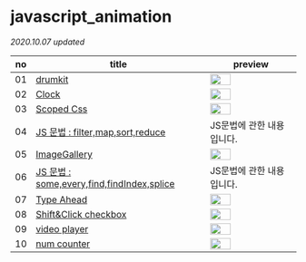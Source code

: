 # javascript_animation

*2020.10.07 updated*

no | title | preview 
---- | ---- | ---- 
01 | <a href="https://github.com/KumJungMin/javascript_animation-/blob/master/01.drumkit/drum_desc.md"> drumkit </a> | <img width="50%" src="https://j.gifs.com/jZ153z.gif"/>
02 | <a href="https://github.com/KumJungMin/javascript_animation/blob/master/02.JSCLOCK/clock_desc.md"> Clock </a> |  <img width="50%" src="https://j.gifs.com/71RMoB.gif"/>
03 | <a href="https://github.com/KumJungMin/javascript_animation/blob/master/03.csstest/css_desc.md">Scoped Css</a> |  <img width="50%" src="https://j.gifs.com/nx1lM5.gif"/>
04 | <a href="https://github.com/KumJungMin/javascript_animation/blob/master/04.JSArray/array1.md">JS 문법 : filter,map,sort,reduce</a> |  JS문법에 관한 내용입니다.
05 | <a href="https://github.com/KumJungMin/javascript_animation/blob/master/05.imageGallery/imageGallery.md">ImageGallery</a> |  <img width="50%" src="./05.imageGallery/gif.gif"/>
06 | <a href="https://github.com/KumJungMin/javascript_animation/blob/master/06.JSArray2/array2.md">JS 문법 : some,every,find,findIndex,splice</a> | JS문법에 관한 내용입니다.
07 | <a href="https://github.com/KumJungMin/javascript_animation/blob/master/07.TypeAhead/TypeAhead.md">Type Ahead</a> |  <img width="50%" src="https://j.gifs.com/QnMoAM.gif"/>
08 | <a href="https://github.com/KumJungMin/javascript_animation/blob/master/8.Hold%20Shift%20and%20Check%20Checkboxes/checkbox.md">Shift&Click checkbox</a> |  <img width="50%" src="https://j.gifs.com/JyogQo.gif"/>
09 | <a href="https://github.com/KumJungMin/javascript_animation/blob/master/09.video/video_description.md">video player</a> |  <img width="50%" src="/09.video/gif (1).gif"/>
10 | <a href="https://github.com/KumJungMin/javascript_animation/blob/master/10.counter/counter.md">num counter</a> |  <img width="50%" src="https://j.gifs.com/q7vN5y.gif"/>






